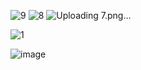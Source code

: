 


![9](https://github.com/user-attachments/assets/ecebd5d3-8908-4721-a81c-ca48526bcc2a)
![8](https://github.com/user-attachments/assets/7fc993f7-1636-4870-87f2-428b9f9478a3)
![Uploading 7.png…]()

![1](https://github.com/user-attachments/assets/a8a3a8bc-117d-4a8c-bf6b-85a619e5f427)

![image](https://github.com/user-attachments/assets/f7593919-7ae9-4950-bf90-8bce24ea8022)
